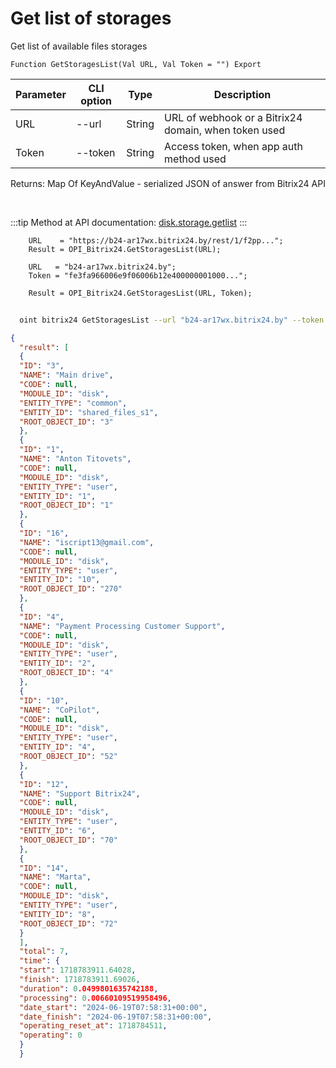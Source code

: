 ﻿---
sidebar_position: 1
---

# Get list of storages
 Get list of available files storages



`Function GetStoragesList(Val URL, Val Token = "") Export`

  | Parameter | CLI option | Type | Description |
  |-|-|-|-|
  | URL | --url | String | URL of webhook or a Bitrix24 domain, when token used |
  | Token | --token | String | Access token, when app auth method used |

  
  Returns:  Map Of KeyAndValue - serialized JSON of answer from Bitrix24 API

<br/>

:::tip
Method at API documentation: [disk.storage.getlist](https://dev.1c-bitrix.ru/rest_help/disk/storage/disk_storage_getlist.php)
:::
<br/>


```bsl title="Code example"
    URL    = "https://b24-ar17wx.bitrix24.by/rest/1/f2pp...";
    Result = OPI_Bitrix24.GetStoragesList(URL);

    URL   = "b24-ar17wx.bitrix24.by";
    Token = "fe3fa966006e9f06006b12e400000001000...";

    Result = OPI_Bitrix24.GetStoragesList(URL, Token);
```



```sh title="CLI command example"
    
  oint bitrix24 GetStoragesList --url "b24-ar17wx.bitrix24.by" --token "fe3fa966006e9f06006b12e400000001000..."

```

```json title="Result"
{
  "result": [
  {
  "ID": "3",
  "NAME": "Main drive",
  "CODE": null,
  "MODULE_ID": "disk",
  "ENTITY_TYPE": "common",
  "ENTITY_ID": "shared_files_s1",
  "ROOT_OBJECT_ID": "3"
  },
  {
  "ID": "1",
  "NAME": "Anton Titovets",
  "CODE": null,
  "MODULE_ID": "disk",
  "ENTITY_TYPE": "user",
  "ENTITY_ID": "1",
  "ROOT_OBJECT_ID": "1"
  },
  {
  "ID": "16",
  "NAME": "iscript13@gmail.com",
  "CODE": null,
  "MODULE_ID": "disk",
  "ENTITY_TYPE": "user",
  "ENTITY_ID": "10",
  "ROOT_OBJECT_ID": "270"
  },
  {
  "ID": "4",
  "NAME": "Payment Processing Customer Support",
  "CODE": null,
  "MODULE_ID": "disk",
  "ENTITY_TYPE": "user",
  "ENTITY_ID": "2",
  "ROOT_OBJECT_ID": "4"
  },
  {
  "ID": "10",
  "NAME": "CoPilot",
  "CODE": null,
  "MODULE_ID": "disk",
  "ENTITY_TYPE": "user",
  "ENTITY_ID": "4",
  "ROOT_OBJECT_ID": "52"
  },
  {
  "ID": "12",
  "NAME": "Support Bitrix24",
  "CODE": null,
  "MODULE_ID": "disk",
  "ENTITY_TYPE": "user",
  "ENTITY_ID": "6",
  "ROOT_OBJECT_ID": "70"
  },
  {
  "ID": "14",
  "NAME": "Marta",
  "CODE": null,
  "MODULE_ID": "disk",
  "ENTITY_TYPE": "user",
  "ENTITY_ID": "8",
  "ROOT_OBJECT_ID": "72"
  }
  ],
  "total": 7,
  "time": {
  "start": 1718783911.64028,
  "finish": 1718783911.69026,
  "duration": 0.0499801635742188,
  "processing": 0.00660109519958496,
  "date_start": "2024-06-19T07:58:31+00:00",
  "date_finish": "2024-06-19T07:58:31+00:00",
  "operating_reset_at": 1718784511,
  "operating": 0
  }
  }
```
